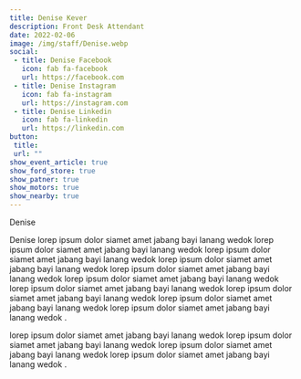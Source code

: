 ```yaml
---
title: Denise Kever
description: Front Desk Attendant
date: 2022-02-06
image: /img/staff/Denise.webp
social: 
 - title: Denise Facebook
   icon: fab fa-facebook
   url: https://facebook.com
 - title: Denise Instagram
   icon: fab fa-instagram
   url: https://instagram.com
 - title: Denise Linkedin
   icon: fab fa-linkedin
   url: https://linkedin.com
button:
 title: 
 url: ""
show_event_article: true
show_ford_store: true
show_patner: true
show_motors: true
show_nearby: true
---
```

Denise

Denise lorep ipsum dolor siamet amet jabang bayi lanang wedok lorep ipsum dolor siamet amet jabang bayi lanang wedok lorep ipsum dolor siamet amet jabang bayi lanang wedok lorep ipsum dolor siamet amet jabang bayi lanang wedok lorep ipsum dolor siamet amet jabang bayi lanang wedok lorep ipsum dolor siamet amet jabang bayi lanang wedok lorep ipsum dolor siamet amet jabang bayi lanang wedok lorep ipsum dolor siamet amet jabang bayi lanang wedok lorep ipsum dolor siamet amet jabang bayi lanang wedok lorep ipsum dolor siamet amet jabang bayi lanang wedok .

lorep ipsum dolor siamet amet jabang bayi lanang wedok lorep ipsum dolor siamet amet jabang bayi lanang wedok lorep ipsum dolor siamet amet jabang bayi lanang wedok lorep ipsum dolor siamet amet jabang bayi lanang wedok .
